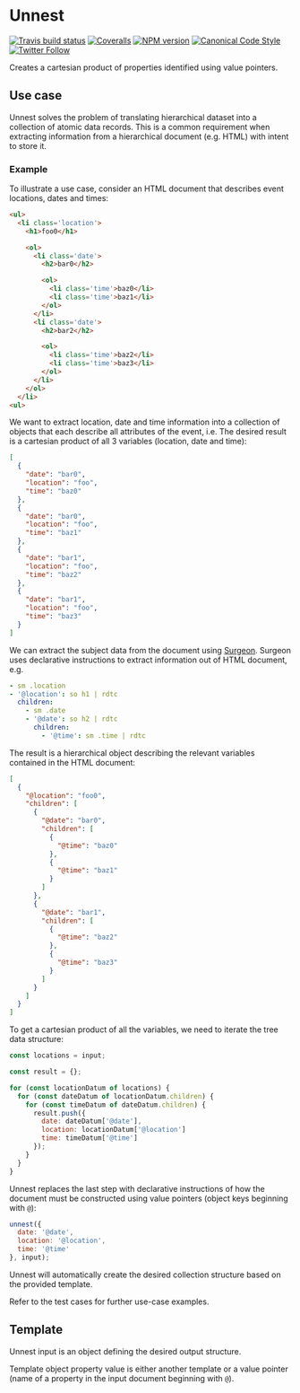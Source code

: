 # Unnest

[![Travis build status](http://img.shields.io/travis/gajus/unnest/master.svg?style=flat-square)](https://travis-ci.org/gajus/unnest)
[![Coveralls](https://img.shields.io/coveralls/gajus/unnest.svg?style=flat-square)](https://coveralls.io/github/gajus/unnest)
[![NPM version](http://img.shields.io/npm/v/unnest.svg?style=flat-square)](https://www.npmjs.org/package/unnest)
[![Canonical Code Style](https://img.shields.io/badge/code%20style-canonical-blue.svg?style=flat-square)](https://github.com/gajus/canonical)
[![Twitter Follow](https://img.shields.io/twitter/follow/kuizinas.svg?style=social&label=Follow)](https://twitter.com/kuizinas)

Creates a cartesian product of properties identified using value pointers.

## Use case

Unnest solves the problem of translating hierarchical dataset into a collection of atomic data records. This is a common requirement when extracting information from a hierarchical document (e.g. HTML) with intent to store it.

### Example

To illustrate a use case, consider an HTML document that describes event locations, dates and times:

```html
<ul>
  <li class='location'>
    <h1>foo0</h1>

    <ol>
      <li class='date'>
        <h2>bar0</h2>

        <ol>
          <li class='time'>baz0</li>
          <li class='time'>baz1</li>
        </ol>
      </li>
      <li class='date'>
        <h2>bar2</h2>

        <ol>
          <li class='time'>baz2</li>
          <li class='time'>baz3</li>
        </ol>
      </li>
    </ol>
  </li>
<ul>

```

We want to extract location, date and time information into a collection of objects that each describe all attributes of the event, i.e. The desired result is a cartesian product of all 3 variables (location, date and time):

```json
[
  {
    "date": "bar0",
    "location": "foo",
    "time": "baz0"
  },
  {
    "date": "bar0",
    "location": "foo",
    "time": "baz1"
  },
  {
    "date": "bar1",
    "location": "foo",
    "time": "baz2"
  },
  {
    "date": "bar1",
    "location": "foo",
    "time": "baz3"
  }
]

```

We can extract the subject data from the document using [Surgeon](https://github.com/gajus/surgeon). Surgeon uses declarative instructions to extract information out of HTML document, e.g.

```yaml
- sm .location
- '@location': so h1 | rdtc
  children:
    - sm .date
    - '@date': so h2 | rdtc
      children:
        - '@time': sm .time | rdtc

```

The result is a hierarchical object describing the relevant variables contained in the HTML document:

```json
[
  {
    "@location": "foo0",
    "children": [
      {
        "@date": "bar0",
        "children": [
          {
            "@time": "baz0"
          },
          {
            "@time": "baz1"
          }
        ]
      },
      {
        "@date": "bar1",
        "children": [
          {
            "@time": "baz2"
          },
          {
            "@time": "baz3"
          }
        ]
      }
    ]
  }
]

```

To get a cartesian product of all the variables, we need to iterate the tree data structure:

```js
const locations = input;

const result = {};

for (const locationDatum of locations) {
  for (const dateDatum of locationDatum.children) {
    for (const timeDatum of dateDatum.children) {
      result.push({
        date: dateDatum['@date'],
        location: locationDatum['@location']
        time: timeDatum['@time']
      });
    }
  }
}

```

Unnest replaces the last step with declarative instructions of how the document must be constructed using value pointers (object keys beginning with `@`):

```js
unnest({
  date: '@date',
  location: '@location',
  time: '@time'
}, input);

```

Unnest will automatically create the desired collection structure based on the provided template.

Refer to the test cases for further use-case examples.

## Template

Unnest input is an object defining the desired output structure.

Template object property value is either another template or a value pointer (name of a property in the input document beginning with `@`).
